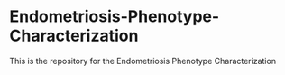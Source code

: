 # Endometriosis-Phenotype-Characterization
This is the repository for the Endometriosis Phenotype Characterization
